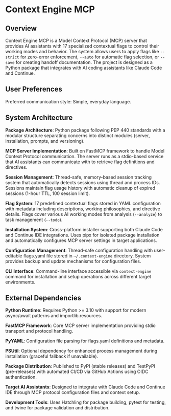 # Context Engine MCP

## Overview

Context Engine MCP is a Model Context Protocol (MCP) server that provides AI assistants with 17 specialized contextual flags to control their working modes and behavior. The system allows users to apply flags like `--strict` for zero-error enforcement, `--auto` for automatic flag selection, or `--save` for creating handoff documentation. The project is designed as a Python package that integrates with AI coding assistants like Claude Code and Continue.

## User Preferences

Preferred communication style: Simple, everyday language.

## System Architecture

**Package Architecture**: Python package following PEP 440 standards with a modular structure separating concerns into distinct modules (server, installation, prompts, and versioning).

**MCP Server Implementation**: Built on FastMCP framework to handle Model Context Protocol communication. The server runs as a stdio-based service that AI assistants can communicate with to retrieve flag definitions and directives.

**Session Management**: Thread-safe, memory-based session tracking system that automatically detects sessions using thread and process IDs. Sessions maintain flag usage history with automatic cleanup of expired sessions (1-hour TTL, 100 session limit).

**Flag System**: 17 predefined contextual flags stored in YAML configuration with metadata including descriptions, working philosophies, and directive details. Flags cover various AI working modes from analysis (`--analyze`) to task management (`--todo`).

**Installation System**: Cross-platform installer supporting both Claude Code and Continue IDE integrations. Uses pipx for isolated package installation and automatically configures MCP server settings in target applications.

**Configuration Management**: Thread-safe configuration handling with user-editable flags.yaml file stored in `~/.context-engine` directory. System provides backup and update mechanisms for configuration files.

**CLI Interface**: Command-line interface accessible via `context-engine` command for installation and setup operations across different target environments.

## External Dependencies

**Python Runtime**: Requires Python >= 3.10 with support for modern async/await patterns and importlib.resources.

**FastMCP Framework**: Core MCP server implementation providing stdio transport and protocol handling.

**PyYAML**: Configuration file parsing for flags.yaml definitions and metadata.

**PSUtil**: Optional dependency for enhanced process management during installation (graceful fallback if unavailable).

**Package Distribution**: Published to PyPI (stable releases) and TestPyPI (pre-releases) with automated CI/CD via GitHub Actions using OIDC authentication.

**Target AI Assistants**: Designed to integrate with Claude Code and Continue IDE through MCP protocol configuration files and context setup.

**Development Tools**: Uses Hatchling for package building, pytest for testing, and twine for package validation and distribution.